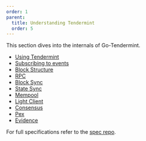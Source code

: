 ```yaml
---
order: 1
parent:
  title: Understanding Tendermint
  order: 5
---
```


This section dives into the internals of Go-Tendermint.

- [Using Tendermint](./using-tendermint.md)
- [Subscribing to events](./subscription.md)
- [Block Structure](./block-structure.md)
- [RPC](./rpc.md)
- [Block Sync](./block-sync.md)
- [State Sync](./state-sync.md)
- [Mempool](./mempool.md)
- [Light Client](./light-client.md)
- [Consensus](./consensus/README.md)
- [Pex](./pex/README.md)
- [Evidence](./evidence/README.md)

For full specifications refer to the [spec repo](https://github.com/tendermint/spec).
